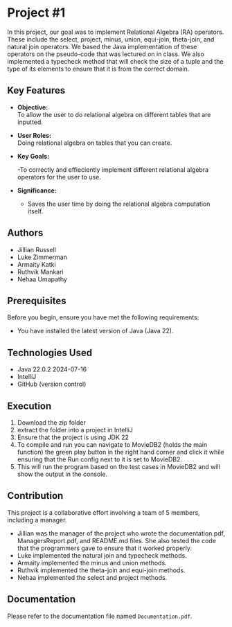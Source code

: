 # Project #1

In this project, our goal was to implement Relational Algebra (RA) operators. These include the select, project, minus, union, equi-join, theta-join, and natural join operators. We based the Java implementation of these operators on the pseudo-code that was lectured on in class. We also implemented a typecheck method that will check the size of a tuple and the type of its elements to ensure that it is from the correct domain.


## Key Features

- **Objective:**  
  To allow the user to do relational algebra on different tables that are inputted.

- **User Roles:**  
  Doing relational algebra on tables that you can create.

- **Key Goals:**

  -To correctly and effieciently implement different relational algebra operators for the user to use.

- **Significance:**
    - Saves the user time by doing the relational algebra computation itself.

## Authors

- Jillian Russell
- Luke Zimmerman
- Armaity Katki
- Ruthvik Mankari
- Nehaa Umapathy

## Prerequisites

Before you begin, ensure you have met the following requirements:

- You have installed the latest version of Java (Java 22).


## Technologies Used

- Java 22.0.2 2024-07-16
- IntelliJ
- GitHub (version control)

## Execution

1. Download the zip folder
2. extract the folder into a project in IntelliJ
3. Ensure that the project is using JDK 22
4. To compile and run you can navigate to MovieDB2 (holds the main function) the green play button in the right hand corner and click it while ensuring that the Run config next to it is set to MovieDB2.
5. This will run the program based on the test cases in MovieDB2 and will show the output in the console.

## Contribution

This project is a collaborative effort involving a team of 5 members, including a manager.

- Jillian was the manager of the project who wrote the documentation.pdf, ManagersReport.pdf, and README.md files. She also tested the code that the programmers gave to ensure that it worked properly.
- Luke implemented the natural join and typecheck methods.
- Armaity implemented the minus and union methods.
- Ruthvik implemented the theta-join and equi-join methods.
- Nehaa implemented the select and project methods.

## Documentation

Please refer to the documentation file named `Documentation.pdf`.
